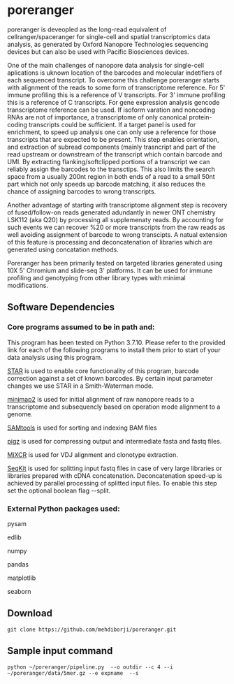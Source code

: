 # poreranger
poreranger is deveopled as the long-read equivalent of cellranger/spaceranger for single-cell and spatial transcriptomics data analysis, as generated by Oxford Nanopore Technologies sequencing devices but can also be used with Pacific Biosciences devices.

One of the main challenges of nanopore data analysis for single-cell aplications is uknown location of the barcodes and molecular indetifiers of each sequenced transcript. To overcome this challenge poreranger starts with alignment of the reads to some form of transcriptome reference. For 5' immune profiling this is a reference of V transcripts. For 3' immune profiling this is a reference of C transcripts. For gene expression analysis gencode transcriptome reference can be used. If isoform varation and noncoding RNAs are not of importance, a transcriptome of only canonical protein-coding transcripts could be sufficient. If a target panel is used for enrichment, to speed up analysis one can only use a reference for those transcripts that are expected to be present. This step enables orientation, and extraction of subread components (mainly trasncript and part of the read upstream or downstream of the transcript which contain barcode and UMI. By extracting flanking/softclipped portions of a transcript we can reliably assign the barcodes to the transctips. This also limits the search space from a usually 200nt region in both ends of a read to a small 50nt part which not only speeds up barcode matching, it also reduces the chance of assigning barcodes to wrong transcripts.

Another advantage of starting with transcriptome alignment step is recovery of fused/follow-on reads generated adundantly in newer ONT chemistry LSK112 (aka Q20) by processing all supplemenaty reads. By accounting for such events we can recover %20 or more transcripts from the raw reads as well avoiding assignment of barcode to wrong transcipts. A natual extension of this feature is processing and deconcatenation of libraries which are generated using concatation methods. 


Poreranger has been primarily tested on targeted libraries generated using 10X 5' Chromium and slide-seq 3' platforms. It can be used for immune profiling and genotyping from other library types with minimal modifications.


## Software Dependencies 
### Core programs assumed to be in path and:
This program has been tested on Python 3.7.10. Please refer to the provided link for each of the following programs to install them prior to start of your data analysis using this program.

[STAR](https://github.com/alexdobin/STAR) is used to enable core functionality of this program, barcode correction against a set of known barcodes. By certain input parameter changes we use STAR in a Smith-Waterman mode.

[minimap2](https://github.com/lh3/minimap2) is used for initial alignment of raw nanopore reads to a transcriptome and subsequencly based on operation mode alignment to a genome. 

[SAMtools](http://www.htslib.org/download/) is used for sorting and indexing BAM files

[pigz](https://zlib.net/pigz/) is used for compressing output and intermediate fasta and fastq files.

[MiXCR](https://github.com/milaboratory/mixcr) is used for VDJ alignment and clonotype extraction.

[SeqKit](https://bioinf.shenwei.me/seqkit/) is used for splitting input fastq files in case of very large libraries or libraries prepared with cDNA concatenation. Deconcatenation speed-up is achieved by parallel processing of splitted input files. To enable this step set the optional boolean flag --split.

### External Python packages used:
pysam

edlib

numpy

pandas

matplotlib

seaborn

## Download
```
git clone https://github.com/mehdiborji/poreranger.git

```
## Sample input command
```
python ~/poreranger/pipeline.py  --o outdir --c 4 --i ~/poreranger/data/5mer.gz --e expname  --s
```
